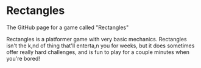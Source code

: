 # Rectangles
The GitHub page for a game called "Rectangles"

Rectangles is a platformer game with very basic mechanics. Rectangles isn't the k,nd of thing that'll enterta,n you for weeks, but it does sometimes offer really hard challenges, and is fun to play for a couple minutes when you're bored!
